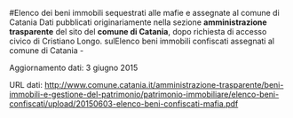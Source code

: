 #Elenco dei beni immobili sequestrati alle mafie e assegnate al comune di Catania
Dati pubblicati originariamente nella sezione **amministrazione trasparente** del sito del **comune di Catania**, dopo richiesta di accesso civico di Cristiano Longo. sulElenco beni immobili confiscati assegnati al comune di Catania - 

Aggiornamento dati: 3 giugno 2015

URL dati: http://www.comune.catania.it/amministrazione-trasparente/beni-immobili-e-gestione-del-patrimonio/patrimonio-immobiliare/elenco-beni-confiscati/upload/20150603-elenco-beni-confiscati-mafia.pdf